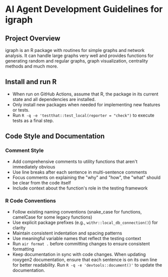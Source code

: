 # AI Agent Development Guidelines for igraph

## Project Overview

igraph is an R package with routines for simple graphs and network analysis. It can handle large graphs very well and provides functions for generating random and regular graphs, graph visualization, centrality methods and much more.

## Install and run R

- When run on GitHub Actions, assume that R, the package in its current state and all dependencies are installed.
- Only install new packages when needed for implementing new features or tests.
- Run `R -q -e 'testthat::test_local(reporter = "check")` to execute tests as a final step.

## Code Style and Documentation

### Comment Style

- Add comprehensive comments to utility functions that aren't immediately obvious
- Use line breaks after each sentence in multi-sentence comments
- Focus comments on explaining the "why" and "how", the "what" should be clear from the code itself
- Include context about the function's role in the testing framework

### R Code Conventions

- Follow existing naming conventions (snake_case for functions, camelCase for some legacy functions)
- Use explicit package prefixes (e.g., `withr::local_db_connection()`) for clarity
- Maintain consistent indentation and spacing patterns
- Use meaningful variable names that reflect the testing context
- Run `air format .` before committing changes to ensure consistent formatting
- Keep documentation in sync with code changes. When updating roxygen2 documentation, ensure that each sentence is on its own line for better readability. Run `R -q -e 'devtools::document()'` to update the documentation.

